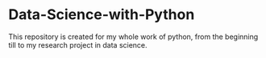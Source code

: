 # Data-Science-with-Python
This repository is created for my whole work of python, from the beginning till to my research project in data science.
